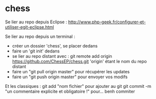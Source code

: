 chess
=====

Se lier au repo depuis Eclipse :
http://www.php-geek.fr/configurer-et-utiliser-egit-eclipse.html


Se lier au repo depuis un terminal :
- créer un dossier 'chess', se placer dedans
- faire un 'git init' dedans
- se lier au repo distant avec :
git remote add origin https://github.com/ChessEP/chess.git
'origin' étant le nom du repo distant
- faire un "git pull origin master" pour récupérer les updates
- faire un "git push origin master" pour envoyer vos modifs


Et les classiques :
git add "nom fichier" pour ajouter au git
git commit -m "un commentaire explicite et obligatoire !" pour... benh commiter
